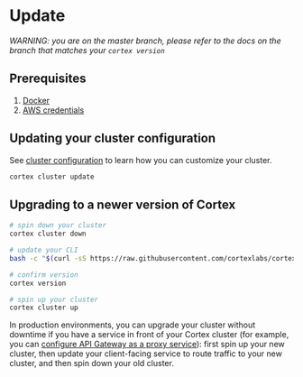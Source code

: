 # Update

_WARNING: you are on the master branch, please refer to the docs on the branch that matches your `cortex version`_

## Prerequisites

1. [Docker](https://docs.docker.com/install)
2. [AWS credentials](aws-credentials.md)

## Updating your cluster configuration

See [cluster configuration](config.md) to learn how you can customize your cluster.

```bash
cortex cluster update
```

## Upgrading to a newer version of Cortex

<!-- CORTEX_VERSION_MINOR -->

```bash
# spin down your cluster
cortex cluster down

# update your CLI
bash -c "$(curl -sS https://raw.githubusercontent.com/cortexlabs/cortex/master/get-cli.sh)"

# confirm version
cortex version

# spin up your cluster
cortex cluster up
```

In production environments, you can upgrade your cluster without downtime if you have a service in front of your Cortex cluster (for example, you can [configure API Gateway as a proxy service](../guides/api-gateway.md)): first spin up your new cluster, then update your client-facing service to route traffic to your new cluster, and then spin down your old cluster.
